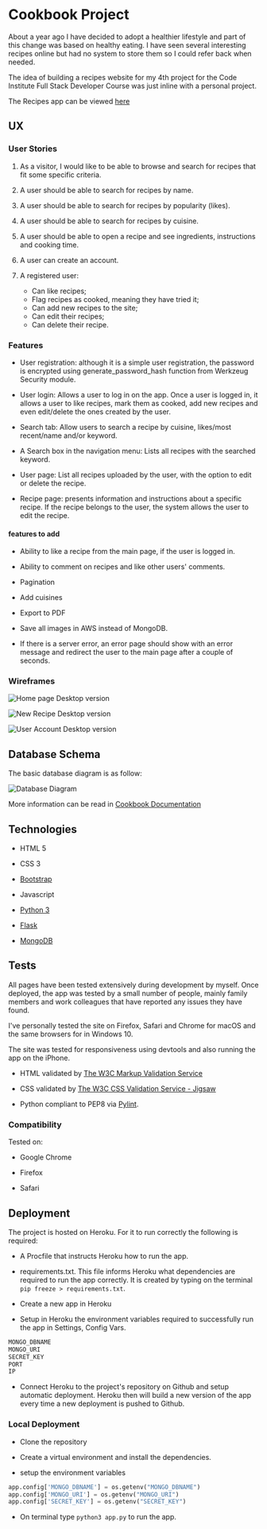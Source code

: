 # Cookbook Project

About a year ago I have decided to adopt a healthier lifestyle and part of this change was based on healthy eating. I have seen several interesting recipes online but had no system to store them so I could refer back when needed.

The idea of building a recipes website for my 4th project for the Code Institute Full Stack Developer Course was just inline with a personal project.

The Recipes app can be viewed [here](http://gb-cookbook.herokuapp.com/)

## UX

### User Stories

1. As a visitor, I would like to be able to browse and search for recipes that fit some specific criteria.

2. A user should be able to search for recipes by name.

3. A user should be able to search for recipes by popularity (likes).

4. A user should be able to search for recipes by cuisine.

5. A user should be able to open a recipe and see ingredients, instructions and cooking time.

6. A user can create an account.

7. A registered user:
    * Can like recipes;
    * Flag recipes as cooked, meaning they have tried it;
    * Can add new recipes to the site;
    * Can edit their recipes;
    * Can delete their recipe.

### Features

* User registration: although it is a simple user registration, the password is encrypted using generate_password_hash function from Werkzeug Security module.

* User login: Allows a user to log in on the app. Once a user is logged in, it allows a user to like recipes, mark them as cooked, add new recipes and even edit/delete the ones created by the user.

* Search tab: Allow users to search a recipe by cuisine, likes/most recent/name and/or keyword.

* A Search box in the navigation menu: Lists all recipes with the searched keyword.

* User page: List all recipes uploaded by the user, with the option to edit or delete the recipe.

* Recipe page: presents information and instructions about a specific recipe. If the recipe belongs to the user, the system allows the user to edit the recipe.

#### features to add

* Ability to like a recipe from the main page, if the user is logged in.

* Ability to comment on recipes and like other users' comments.

* Pagination

* Add cuisines

* Export to PDF

* Save all images in AWS instead of MongoDB.

* If there is a server error, an error page should show with an error message and redirect the user to the main page after a couple of seconds.

### Wireframes

![Home page Desktop version](docs/wireframes/home-page.png)

![New Recipe Desktop version](docs/wireframes/add-recipe-page.png)

![User Account Desktop version](docs/wireframes/user-account-page.png)

## Database Schema

The basic database diagram is as follow:

![Database Diagram](docs/database/cookbook-database-diagram.png)

More information can be read in [Cookbook Documentation](docs/database/Cookbook-documentation.pdf)

## Technologies

* HTML 5

* CSS 3

* [Bootstrap](https://getbootstrap.com/)

* Javascript

* [Python 3](https://www.python.org/)

* [Flask](https://flask.palletsprojects.com/en/1.1.x/)

* [MongoDB](https://www.mongodb.com/)

## Tests

All pages have been tested extensively during development by myself. Once deployed, the app was tested by a small number of people, mainly family members and work colleagues that have reported any issues they have found.

I've personally tested the site on Firefox, Safari and Chrome for macOS and the same browsers for in Windows 10.

The site was tested for responsiveness using devtools and also running the app on the iPhone.

* HTML validated by [The W3C Markup Validation Service](https://validator.w3.org/)

* CSS validated by [The W3C CSS Validation Service - Jigsaw](https://jigsaw.w3.org/css-validator/)

* Python compliant to PEP8 via [Pylint](https://pylint.org/).

### Compatibility

Tested on:

* Google Chrome

* Firefox

* Safari

## Deployment

The project is hosted on Heroku. For it to run correctly the following is required:

* A Procfile that instructs Heroku how to run the app.

* requirements.txt. This file informs Heroku what dependencies are required to run the app correctly. It is created by typing on the terminal `pip freeze > requirements.txt`.

* Create a new app in Heroku

* Setup in Heroku the environment variables required to successfully run the app in Settings, Config Vars.

```python
MONGO_DBNAME
MONGO_URI
SECRET_KEY
PORT
IP
```

* Connect Heroku to the project's repository on Github and setup automatic deployment. Heroku then will build a new version of the app every time a new deployment is pushed to Github.

### Local Deployment

* Clone the repository

* Create a virtual environment and install the dependencies.

* setup the environment variables

```python
app.config['MONGO_DBNAME'] = os.getenv("MONGO_DBNAME")
app.config['MONGO_URI'] = os.getenv("MONGO_URI")
app.config['SECRET_KEY'] = os.getenv("SECRET_KEY")
```

* On terminal type `python3 app.py` to run the app.
